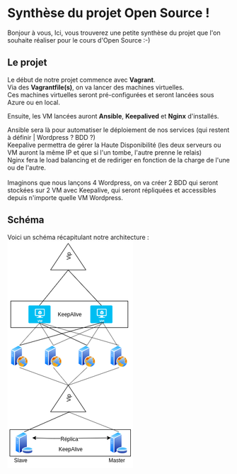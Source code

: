 # Synthèse du projet Open Source !

Bonjour à vous,
Ici, vous trouverez une petite synthèse du projet que l'on souhaite réaliser pour le cours d'Open Source :-)

## Le projet
Le début de notre projet commence avec **Vagrant**. <br>Via des **Vagrantfile(s)**, on va lancer des machines virtuelles. <br>Ces machines virtuelles seront pré-configurées et seront lancées sous Azure ou en local.

Ensuite, les VM lancées auront **Ansible**, **Keepalived** et **Nginx** d'installés.

Ansible sera là pour automatiser le déploiement de nos services (qui restent à définir | Wordpress ? BDD ?) <br>Keepalive permettra de gérer la Haute Disponibilité (les deux serveurs ou VM auront la même IP et que si l'un tombe, l'autre prenne le relais) <br>Nginx fera le load balancing et de rediriger en fonction de la charge de l'une ou de l'autre.
<br><br>
Imaginons que nous lançons 4 Wordpress, on va créer 2 BDD qui seront stockées sur 2 VM avec Keepalive, qui seront répliquées et accessibles depuis n'importe quelle VM Wordpress.

## Schéma 
Voici un schéma récapitulant notre architecture : <br>
![img](images/Schema.png)